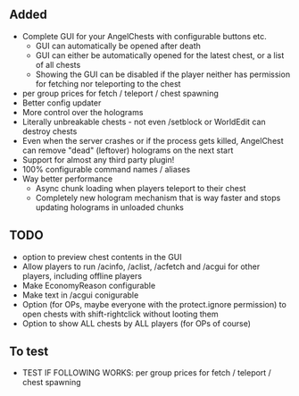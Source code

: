 ## Added
- Complete GUI for your AngelChests with configurable buttons etc.
  - GUI can automatically be opened after death
  - GUI can either be automatically opened for the latest chest, or a list of all chests
  - Showing the GUI can be disabled if the player neither has permission for fetching nor teleporting to the chest
- per group prices for fetch / teleport / chest spawning
- Better config updater
- More control over the holograms
- Literally unbreakable chests - not even /setblock or WorldEdit can destroy chests
- Even when the server crashes or if the process gets killed, AngelChest can remove "dead" (leftover) holograms on the next start
- Support for almost any third party plugin!
- 100% configurable command names / aliases
- Way better performance
  - Async chunk loading when players teleport to their chest
  - Completely new hologram mechanism that is way faster and stops updating holograms in unloaded chunks


## TODO
- option to preview chest contents in the GUI
- Allow players to run /acinfo, /aclist, /acfetch and /acgui for other players, including offline players
- Make EconomyReason configurable
- Make text in /acgui conigurable
- Option (for OPs, maybe everyone with the protect.ignore permission) to open chests with shift-rightclick without looting them
- Option to show ALL chests by ALL players (for OPs of course)

## To test
- TEST IF FOLLOWING WORKS: per group prices for fetch / teleport / chest spawning
